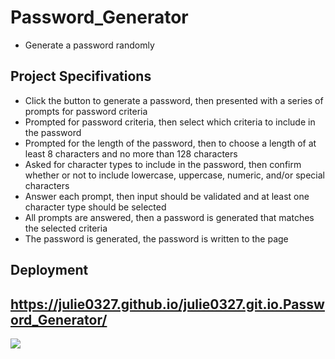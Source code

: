 Password_Generator
====
* Generate a password randomly
## Project Specifivations
* Click the button to generate a password, then presented with a series of prompts for password criteria
* Prompted for password criteria, then select which criteria to include in the password
* Prompted for the length of the password, then to choose a length of at least 8 characters and no more than 128 characters
* Asked for character types to include in the password, then confirm whether or not to include lowercase, uppercase, numeric, and/or special characters
* Answer each prompt, then input should be validated and at least one character type should be selected
* All prompts are answered, then a password is generated that matches the selected criteria
* The password is generated, the password is written to the page
## Deployment
https://julie0327.github.io/julie0327.git.io.Password_Generator/
---------
![](https://github.com/julie0327/julie0327.git.io.Password_Generator/blob/main/Capture.JPG)
